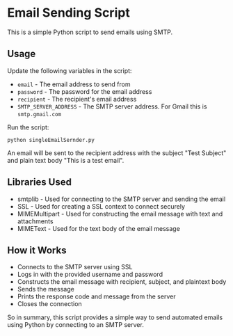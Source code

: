# Email Sending Script

This is a simple Python script to send emails using SMTP. 

## Usage

Update the following variables in the script:

- `email` - The email address to send from
- `password` - The password for the email address
- `recipient` - The recipient's email address
- `SMTP_SERVER_ADDRESS` - The SMTP server address. For Gmail this is `smtp.gmail.com`

Run the script:

```
python singleEmailSernder.py
```

An email will be sent to the recipient address with the subject "Test Subject" and plain text body "This is a test email".

## Libraries Used

- smtplib - Used for connecting to the SMTP server and sending the email
- SSL - Used for creating a SSL context to connect securely 
- MIMEMultipart - Used for constructing the email message with text and attachments
- MIMEText - Used for the text body of the email message

## How it Works

- Connects to the SMTP server using SSL 
- Logs in with the provided username and password
- Constructs the email message with recipient, subject, and plaintext body
- Sends the message
- Prints the response code and message from the server 
- Closes the connection

So in summary, this script provides a simple way to send automated emails using Python by connecting to an SMTP server.
